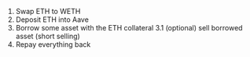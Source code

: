1. Swap ETH to WETH
2. Deposit ETH into Aave
3. Borrow some asset with the ETH collateral
3.1 (optional) sell borrowed asset (short selling)
4. Repay everything back

